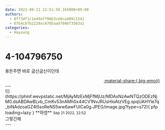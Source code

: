 ```yaml
---
date: 2022-09-21 22:51:59.165000+09:00
authors:
  - 8ff3df1c1e49aff98b3ce8ca409c1541
  - 67b4c6fb2220ac6705aa97046f3503a1
categories:
  - Hayoung
---
```


# 4-104796750

<div class="post-container" markdown="1">
<div class="content-container md-sidebar__scrollwrap" markdown="1">

용돈주면 바로 굽신굽신이던데

</div>
</div>

<div style="text-align: right;" markdown="1">
<a href="https://weverse.io/fromis9/fanpost/4-104796750" style="text-align: right;">:material-share:{.big-emoji}</a>
</div>
---

<div class="comments-container md-sidebar__scrollwrap" markdown="1">
<div class="comment" markdown="1">
<div class='id-container' markdown="1">
![](https://phinf.wevpstatic.net/MjAyMzExMjFfMjUz/MDAxNzAwNTQzODEzNjM0.dsABDAwBLvb_CmKv53nAMh0x44CV1NvJRUsHloAtzVEg.spqUAHYle7q_biNAdzoaGZ4l5soReNS5ww6awFUlCa0g.JPEG/image.jpg?type=s72){ pfp loading=lazy }
**<span class="artist">하영</span>** <small>Sep 21 2022, 22:52</small><br>
</div>
<div class='comment-body' markdown="1">
그렇긴해
</div>
</div>
</div>
---
